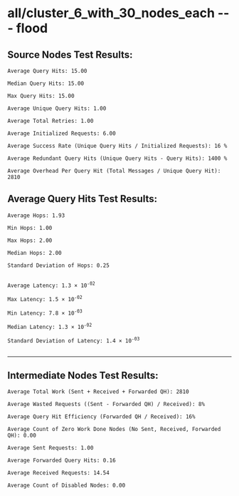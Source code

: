 # all/cluster_6_with_30_nodes_each --- flood
## Source Nodes Test Results:
	Average Query Hits: 15.00

	Median Query Hits: 15.00

	Max Query Hits: 15.00

	Average Unique Query Hits: 1.00

	Average Total Retries: 1.00

	Average Initialized Requests: 6.00

	Average Success Rate (Unique Query Hits / Initialized Requests): 16 %

	Average Redundant Query Hits (Unique Query Hits - Query Hits): 1400 %

	Average Overhead Per Query Hit (Total Messages / Unique Query Hit): 2810



## Average Query Hits Test Results:
<pre><code>Average Hops: 1.93

Min Hops: 1.00

Max Hops: 2.00

Median Hops: 2.00

Standard Deviation of Hops: 0.25


Average Latency: 1.3 × 10<sup>-02</sup>

Max Latency: 1.5 × 10<sup>-02</sup>

Min Latency: 7.8 × 10<sup>-03</sup>

Median Latency: 1.3 × 10<sup>-02</sup>

Standard Deviation of Latency: 1.4 × 10<sup>-03</sup>

</code></pre>

---------------------------------------------
## Intermediate Nodes Test Results:

	Average Total Work (Sent + Received + Forwarded QH): 2810

	Average Wasted Requests ((Sent - Forwarded QH) / Received): 8%

	Average Query Hit Efficiency (Forwarded QH / Received): 16%

	Average Count of Zero Work Done Nodes (No Sent, Received, Forwarded QH): 0.00

	Average Sent Requests: 1.00

	Average Forwarded Query Hits: 0.16

	Average Received Requests: 14.54

	Average Count of Disabled Nodes: 0.00

